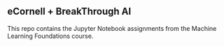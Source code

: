 ## eCornell + BreakThrough AI 

This repo contains the Jupyter Notebook assignments from the Machine Learning Foundations course.
